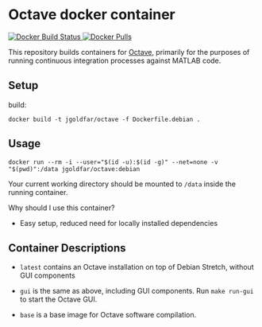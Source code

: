 # Octave docker container

[![Docker Build Status](https://img.shields.io/docker/automated/jgoldfar/octave.svg) ![Docker Pulls](https://img.shields.io/docker/pulls/jgoldfar/octave.svg)](https://hub.docker.com/r/jgoldfar/octave/)

This repository builds containers for [Octave](https://octave.org/), primarily for the purposes of running continuous integration processes against MATLAB code.

## Setup

build:

```shell
docker build -t jgoldfar/octave -f Dockerfile.debian .
```

## Usage

```shell
docker run --rm -i --user="$(id -u):$(id -g)" --net=none -v "$(pwd)":/data jgoldfar/octave:debian
```

Your current working directory should be mounted to `/data` inside the running container.

Why should I use this container?

- Easy setup, reduced need for locally installed dependencies

## Container Descriptions

* `latest` contains an Octave installation on top of Debian Stretch, without GUI components

* `gui` is the same as above, including GUI components. Run `make run-gui` to start the Octave GUI.

* `base` is a base image for Octave software compilation.
